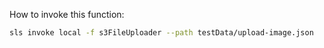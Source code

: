 How to invoke this function:

```bash
sls invoke local -f s3FileUploader --path testData/upload-image.json
```
